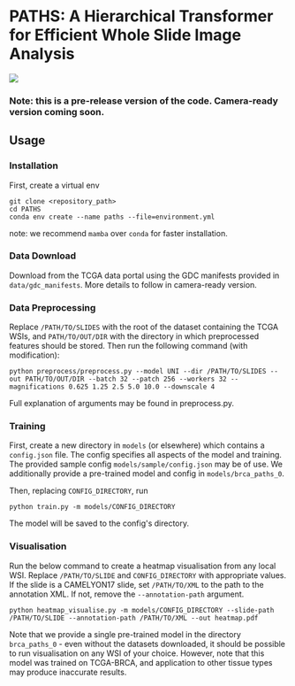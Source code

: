 # PATHS: A Hierarchical Transformer for Efficient Whole Slide Image Analysis

![](assets/paths_overall.png)


###  Note: this is a pre-release version of the code. Camera-ready version coming soon.

## Usage
### Installation
First, create a virtual env
```
git clone <repository_path>
cd PATHS
conda env create --name paths --file=environment.yml
```
note: we recommend `mamba` over `conda` for faster installation.

### Data Download
Download from the TCGA data portal using the GDC manifests provided in `data/gdc_manifests`. 
More details to follow in camera-ready version.

### Data Preprocessing
Replace `/PATH/TO/SLIDES` with the root of the dataset containing the TCGA WSIs, and `PATH/TO/OUT/DIR` with the
directory in which preprocessed features should be stored. Then run the following command (with modification):
```
python preprocess/preprocess.py --model UNI --dir /PATH/TO/SLIDES --out PATH/TO/OUT/DIR --batch 32 --patch 256 --workers 32 --magnifications 0.625 1.25 2.5 5.0 10.0 --downscale 4
```
Full explanation of arguments may be found in preprocess.py.

### Training
First, create a new directory in `models` (or elsewhere) which contains a `config.json` file.
The config specifies all aspects of the model and training. The provided sample config `models/sample/config.json`
may be of use. We additionally provide a pre-trained model and config in `models/brca_paths_0`.

Then, replacing `CONFIG_DIRECTORY`, run
```
python train.py -m models/CONFIG_DIRECTORY
```
The model will be saved to the config's directory.

### Visualisation
Run the below command to create a heatmap visualisation from any local WSI.
Replace `/PATH/TO/SLIDE` and `CONFIG_DIRECTORY` with appropriate values.
If the slide is a CAMELYON17 slide, set `/PATH/TO/XML` to the path to the annotation XML.
If not, remove the `--annotation-path` argument.
```
python heatmap_visualise.py -m models/CONFIG_DIRECTORY --slide-path /PATH/TO/SLIDE --annotation-path /PATH/TO/XML --out heatmap.pdf
```
Note that we provide a single pre-trained model in the directory `brca_paths_0` - even without the datasets downloaded,
it should be possible to run visualisation on any WSI of your choice. However, note that this model was trained on
TCGA-BRCA, and application to other tissue types may produce inaccurate results.
